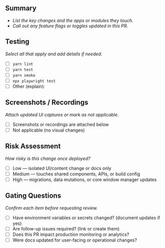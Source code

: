 ## Summary
- _List the key changes and the apps or modules they touch._
- _Call out any feature flags or toggles updated in this PR._

## Testing
_Select all that apply and add details if needed._
- [ ] `yarn lint`
- [ ] `yarn test`
- [ ] `yarn smoke`
- [ ] `npx playwright test`
- [ ] Other (explain):

## Screenshots / Recordings
_Attach updated UI captures or mark as not applicable._
- [ ] Screenshots or recordings are attached below
- [ ] Not applicable (no visual changes)

## Risk Assessment
_How risky is this change once deployed?_
- [ ] Low — isolated UI/content change or docs only
- [ ] Medium — touches shared components, APIs, or build config
- [ ] High — migrations, data mutations, or core window manager updates

## Gating Questions
_Confirm each item before requesting review._
- [ ] Have environment variables or secrets changed? (document updates if yes)
- [ ] Are follow-up issues required? (link or create them)
- [ ] Does this PR impact production monitoring or analytics?
- [ ] Were docs updated for user-facing or operational changes?
